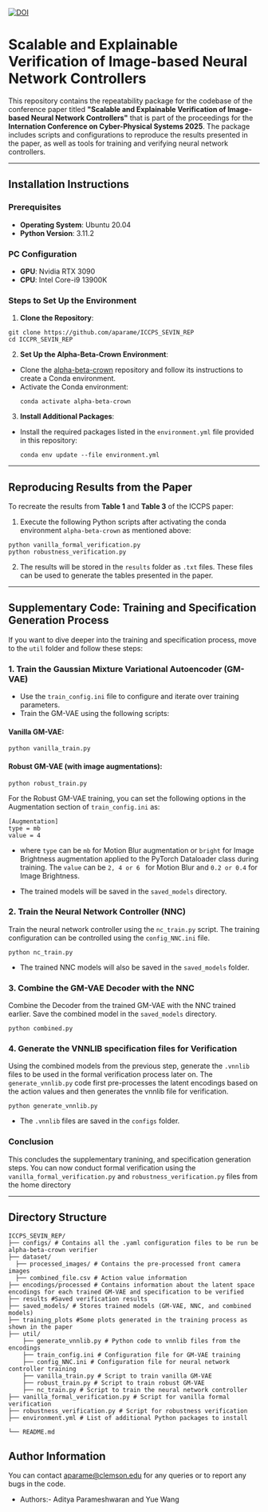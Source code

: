  [![DOI](https://zenodo.org/badge/679296696.svg)](https://doi.org/10.5281/zenodo.14806735)
# Scalable and Explainable Verification of Image-based Neural Network Controllers

This repository contains the repeatability package for the codebase of the conference paper titled **"Scalable and Explainable Verification of Image-based Neural Network Controllers"** that is part of the proceedings for the **Internation Conference on Cyber-Physical Systems 2025**. The package includes scripts and configurations to reproduce the results presented in the paper, as well as tools for training and verifying neural network controllers.

---

## Installation Instructions

### Prerequisites
- **Operating System**: Ubuntu 20.04
- **Python Version**: 3.11.2

### PC Configuration
- **GPU**: Nvidia RTX 3090
- **CPU**: Intel Core-i9 13900K


### Steps to Set Up the Environment

1. **Clone the Repository**:
```
git clone https://github.com/aparame/ICCPS_SEVIN_REP
cd ICCPR_SEVIN_REP
```

2. **Set Up the Alpha-Beta-Crown Environment**:
- Clone the [alpha-beta-crown](https://github.com/Verified-Intelligence/alpha-beta-CROWN) repository and follow its instructions to create a Conda environment.
- Activate the Conda environment:
  ```
  conda activate alpha-beta-crown
  ```

3. **Install Additional Packages**:
- Install the required packages listed in the `environment.yml` file provided in this repository:
  ```
  conda env update --file environment.yml
  ```

---

## Reproducing Results from the Paper

To recreate the results from **Table 1** and **Table 3** of the ICCPS paper:

1. Execute the following Python scripts after activating the conda environment `alpha-beta-crown` as mentioned above:
```
python vanilla_formal_verification.py
python robustness_verification.py
```

2. The results will be stored in the `results` folder as `.txt` files. These files can be used to generate the tables presented in the paper.

---

## Supplementary Code: Training and Specification Generation Process

If you want to dive deeper into the training and specification process, move to the `util` folder and follow these steps:

### 1. Train the Gaussian Mixture Variational Autoencoder (GM-VAE)
- Use the `train_config.ini` file to configure and iterate over training parameters.
- Train the GM-VAE using the following scripts:
#### Vanilla GM-VAE:
 ```
 python vanilla_train.py
 ```
#### Robust GM-VAE (with image augmentations):
 ```
 python robust_train.py
 ```
 For the Robust GM-VAE training, you can set the following options in the Augmentation section of `train_config.ini` as:
 ```
 [Augmentation]
 type = mb 
 value = 4  
```
- where `type` can be `mb` for Motion Blur augmentation or `bright` for Image Brightness augmentation applied to the PyTorch Dataloader class during training. The `value` can be `2, 4 or 6 ` for Motion Blur and `0.2 or 0.4` for Image Brightness.

- The trained models will be saved in the `saved_models` directory.

### 2. Train the Neural Network Controller (NNC)
Train the neural network controller using the `nc_train.py` script. The training configuration can be controlled using the `config_NNC.ini` file.
```
python nc_train.py
```

- The trained NNC models will also be saved in the `saved_models` folder.

### 3. Combine the GM-VAE Decoder with the NNC
Combine the Decoder from the trained GM-VAE with the NNC trained earlier. Save the combined model in the `saved_models` directory.
```
python combined.py
```

### 4. Generate the VNNLIB specification files for Verification
Using the combined models from the previous step, generate the `.vnnlib` files to be used in the formal verification process later on. The `generate_vnnlib.py` code first pre-processes the latent encodings based on the action values and then generates the vnnlib file for verification.
```
python generate_vnnlib.py
```
- The `.vnnlib` files are saved in the `configs` folder.

### Conclusion
This concludes the supplementary tranining, and specification generation steps. You can now conduct formal verification using the `vanilla_formal_verification.py` and `robustness_verification.py` files from the home directory

---

## Directory Structure
```
ICCPS_SEVIN_REP/
├── configs/ # Contains all the .yaml configuration files to be run be alpha-beta-crown verifier
├── dataset/
  ├── processed_images/ # Contains the pre-processed front camera images
  ├── combined_file.csv # Action value information
├── encodings/processed # Contains information about the latent space encodings for each trained GM-VAE and specification to be verified
├── results #Saved verification results
├── saved_models/ # Stores trained models (GM-VAE, NNC, and combined models)
├── training_plots #Some plots generated in the training process as shown in the paper
├── util/
    ├── generate_vnnlib.py # Python code to vnnlib files from the encodings
    ├── train_config.ini # Configuration file for GM-VAE training
    ├── config_NNC.ini # Configuration file for neural network controller training
    ├── vanilla_train.py # Script to train vanilla GM-VAE
    ├── robust_train.py # Script to train robust GM-VAE
    ├── nc_train.py # Script to train the neural network controller   
├── vanilla_formal_verification.py # Script for vanilla formal verification
├── robustness_verification.py # Script for robustness verification
├── environment.yml # List of additional Python packages to install

└── README.md

```

## Author Information
You can contact aparame@clemson.edu for any queries or to report any bugs in the code.
- Authors:- Aditya Parameshwaran and Yue Wang



